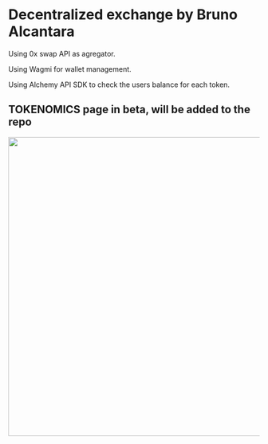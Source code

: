 # Decentralized exchange by Bruno Alcantara


Using 0x swap API as agregator.

Using Wagmi for wallet management.

Using Alchemy API SDK to check the users balance for each token.

## TOKENOMICS page in beta, will be added to the repo ##

<img src="https://imgur.com/a/q1J7nXC" width="600"/>